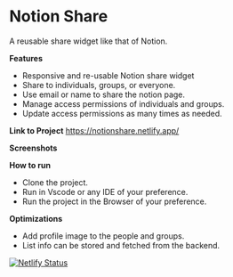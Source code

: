 # Notion Share
A reusable share widget like that of Notion. 

**Features** 
- Responsive and re-usable Notion share widget
- Share to individuals, groups, or everyone.
- Use email or name to share the notion page.
- Manage access permissions of individuals and groups.
- Update access permissions as many times as needed.

**Link to Project**  https://notionshare.netlify.app/

**Screenshots**

**How to run**
- Clone the project.
- Run in Vscode or any IDE of your preference.
- Run the project in the Browser of your preference.

**Optimizations**
- Add profile image to the people and groups.
- List info can be stored and fetched from the backend. 




[![Netlify Status](https://api.netlify.com/api/v1/badges/d45cca2d-36cf-495a-9740-961b81f352d1/deploy-status)](https://app.netlify.com/sites/notionshare/deploys)
